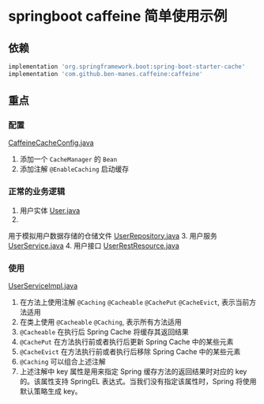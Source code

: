 # springboot caffeine 简单使用示例

## 依赖

```gradle
implementation 'org.springframework.boot:spring-boot-starter-cache'
implementation 'com.github.ben-manes.caffeine:caffeine'
```

## 重点

### 配置

[CaffeineCacheConfig.java](src%2Fmain%2Fjava%2Fio%2Fgithub%2Fzornx5%2Fsimple%2Fconfig%2FCaffeineCacheConfig.java)

1. 添加一个 `CacheManager` 的 `Bean`
2. 添加注解 `@EnableCaching` 启动缓存

### 正常的业务逻辑

1. 用户实体 [User.java](src%2Fmain%2Fjava%2Fio%2Fgithub%2Fzornx5%2Fsimple%2Fentity%2FUser.java)
2.
用于模拟用户数据存储的仓储文件 [UserRepository.java](src%2Fmain%2Fjava%2Fio%2Fgithub%2Fzornx5%2Fsimple%2Frepository%2FUserRepository.java)
3. 用户服务 [UserService.java](src%2Fmain%2Fjava%2Fio%2Fgithub%2Fzornx5%2Fsimple%2Fservice%2FUserService.java)
4. 用户接口 [UserRestResource.java](src%2Fmain%2Fjava%2Fio%2Fgithub%2Fzornx5%2Fsimple%2Frest%2FUserRestResource.java)

### 使用

[UserServiceImpl.java](src%2Fmain%2Fjava%2Fio%2Fgithub%2Fzornx5%2Fsimple%2Fservice%2FUserServiceImpl.java)

1. 在方法上使用注解 `@Caching` `@Cacheable` `@CachePut` `@CacheEvict`, 表示当前方法适用
2. 在类上使用 `@Cacheable` `@Caching`, 表示所有方法适用
3. `@Cacheable` 在执行后 Spring Cache 将缓存其返回结果
4. `@CachePut` 在方法执行前或者执行后更新 Spring Cache 中的某些元素
5. `@CacheEvict` 在方法执行前或者执行后移除 Spring Cache 中的某些元素
6. `@Caching` 可以组合上述注解
7. 上述注解中 key 属性是用来指定 Spring 缓存方法的返回结果时对应的 key 的。该属性支持 SpringEL 表达式。当我们没有指定该属性时，Spring
   将使用默认策略生成 key。
